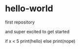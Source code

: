 # hello-world

first repository

and super excited to get started

if x < 5
  print(hello)
else
  print(nope)
